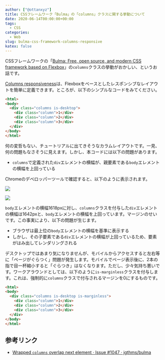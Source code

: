 ```yaml
---
author: ["@ottanxyz"]
title: CSSフレームワーク「Bulma」の「columns」クラスに関する挙動について
date: 2020-06-14T00:00:00+00:00
tags:
  - CSS
categories:
  - Web
slug: bulma-css-framework-columns-responsive
katex: false
---
```

CSSフレームワークの「[Bulma: Free, open source, and modern CSS framework based on Flexbox](https://bulma.io/)」の`columns`クラスの挙動がおかしい、というお話です。

[Columns responsiveness](https://bulma.io/documentation/columns/responsiveness/)は、Flexboxをベースとしたレスポンシブなレイアウトを簡単に定義できます。ところが、以下のシンプルなコードをみてください。

```html
<html>
<body>
  <div class="columns is-desktop">
    <div class="column">1</div>
    <div class="column">2</div>
    <div class="column">3</div>
  </div>
</body>
</html>
```

何の変哲もない、チュートリアルに出てきそうなカラムレイアウトです。一見、何の問題もなさそうに見えます。しかし、本コードには以下の問題があります。

* `columns`で定義された`div`エレメントの横幅が、親要素である`body`エレメントの横幅を上回っている

Chromeのデベロッパーツールで確認すると、以下のように表示されます。

![](/uploads/2020/06/screenshot-2020-06-14-16.32.21.png)

![](/uploads/2020/06/screenshot-2020-06-14-16.32.29.png)

`body`エレメントの横幅1618pxに対し、`columns`クラスを付与した`div`エレメントの横幅は1642pxと、`body`エレメントの横幅を上回っています。マージンのせいです。この事実により、以下の問題が生じます。

* ブラウザは最上位の`body`エレメントの横幅を基準に表示する
* しかし、その子要素である`div`エレメントの横幅が上回っているため、要素がはみ出してレンダリングされる

デスクトップではあまり気になりませんが、モバイルからアクセスすると左右等に「ページがぐらつく」問題が発生します。モバイルでページ表示後に、2本の指で目一杯縮小すると「ぐらつき」はなくなります。ただし、少々気持ち悪いです。ワークアラウンドとしては、以下のように`is-marginless`クラスを付与します。これは、強制的に`columns`クラスで付与されるマージンを0にするものです。

```html
<html>
<body>
  <div class="columns is-desktop is-marginless">
    <div class="column">1</div>
    <div class="column">2</div>
    <div class="column">3</div>
  </div>
</body>
</html>
```

## 参考リンク

* [Wrapped `columns` overlap next element · Issue #1047 · jgthms/bulma](https://github.com/jgthms/bulma/issues/1047)
